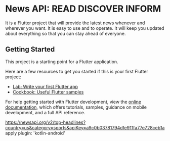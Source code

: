 # News API: READ DISCOVER INFORM

It is a Flutter project that will provide the latest news whenever and wherever you want. It is easy to use and to operate. It will keep you updated about everything so that you can stay ahead of everyone.

## Getting Started

This project is a starting point for a Flutter application.

Here are a few resources to get you started if this is your first Flutter project:

- [Lab: Write your first Flutter app](https://docs.flutter.dev/get-started/codelab)
- [Cookbook: Useful Flutter samples](https://docs.flutter.dev/cookbook)

For help getting started with Flutter development, view the
[online documentation](https://docs.flutter.dev/), which offers tutorials,
samples, guidance on mobile development, and a full API reference.

https://newsapi.org/v2/top-headlines?country=us&category=sports&apiKey=a9c0b03781794dfe911fa77e728ceb1a
apply plugin: 'kotlin-android'

